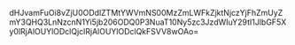 dHJvamFuOi8vZjU0ODdlZTMtYWVmNS00MzZmLWFkZjktNjczYjFhZmUyZmY3QHQ3LnNzcnN1Yi5jb206ODQ0P3NuaT10Ny5zc3JzdWIuY29tI1JlbGF5Xy0lRjAlOUYlODclQjclRjAlOUYlODclQkFSVV8wOAo=